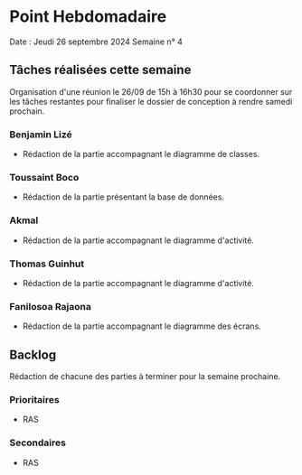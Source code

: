 # Point Hebdomadaire

Date : Jeudi 26 septembre 2024
Semaine n° 4

## Tâches réalisées cette semaine

Organisation d'une réunion le 26/09 de 15h à 16h30 pour se coordonner sur les 
tâches restantes pour finaliser le dossier de conception à rendre samedi prochain.

### Benjamin Lizé

- Rédaction de la partie accompagnant le diagramme de classes.

### Toussaint Boco

- Rédaction de la partie présentant la base de données.


### Akmal

- Rédaction de la partie accompagnant le diagramme d'activité.

### Thomas Guinhut

- Rédaction de la partie accompagnant le diagramme d'activité.

### Fanilosoa Rajaona

- Rédaction de la partie accompagnant le diagramme des écrans.

## Backlog
Rédaction de chacune des parties à terminer pour la semaine prochaine.

### Prioritaires

- RAS

### Secondaires

- RAS